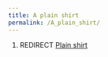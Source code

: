 ```yaml
---
title: A plain shirt
permalink: /A_plain_shirt/
---
```


1.  REDIRECT [Plain shirt](Plain_shirt "wikilink")